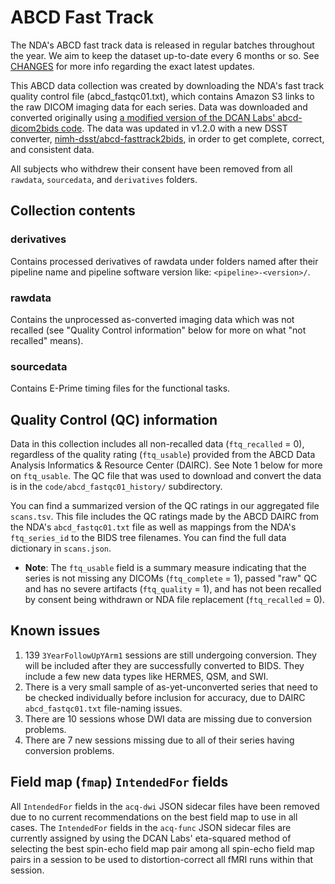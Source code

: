 # ABCD Fast Track

The NDA's ABCD fast track data is released in regular batches throughout the year. We aim to keep the dataset up-to-date every 6 months or so. See [CHANGES](https://github.com/nimh-dsst/dsst-rtd/tree/main/docs/guides/ABCD/fast_track/CHANGES.md) for more info regarding the exact latest updates.

This ABCD data collection was created by downloading the NDA's fast track quality control file (abcd_fastqc01.txt), which contains Amazon S3 links to the raw DICOM imaging data for each series. Data was downloaded and converted originally using [a modified version of the DCAN Labs' abcd-dicom2bids code](https://github.com/nih-fmrif/abcd-dicom2bids). The data was updated in v1.2.0 with a new DSST converter, [nimh-dsst/abcd-fasttrack2bids](https://github.com/nimh-dsst/abcd-fasttrack2bids), in order to get complete, correct, and consistent data.

All subjects who withdrew their consent have been removed from all `rawdata`, `sourcedata`, and `derivatives` folders.

## Collection contents

### derivatives

Contains processed derivatives of rawdata under folders named after their pipeline name and pipeline software version like: `<pipeline>-<version>/`.

### rawdata

Contains the unprocessed as-converted imaging data which was not recalled (see "Quality Control information" below for more on what "not recalled" means).

### sourcedata

Contains E-Prime timing files for the functional tasks.

## Quality Control (QC) information

Data in this collection includes all non-recalled data (`ftq_recalled` = 0), regardless of the quality rating (`ftq_usable`) provided from the ABCD Data Analysis Informatics & Resource Center (DAIRC). See Note 1 below for more on `ftq_usable`. The QC file that was used to download and convert the data is in the `code/abcd_fastqc01_history/` subdirectory.

You can find a summarized version of the QC ratings in our aggregated file `scans.tsv`. This file includes the QC ratings made by the ABCD DAIRC from the NDA's `abcd_fastqc01.txt` file as well as mappings from the NDA's `ftq_series_id` to the BIDS tree filenames. You can find the full data dictionary in `scans.json`.

- **Note**: The `ftq_usable` field is a summary measure indicating that the series is not missing any DICOMs (`ftq_complete` = 1), passed "raw" QC and has no severe artifacts (`ftq_quality` = 1), and has not been recalled by consent being withdrawn or NDA file replacement (`ftq_recalled` = 0).

## Known issues

1. 139 `3YearFollowUpYArm1` sessions are still undergoing conversion. They will be included after they are successfully converted to BIDS. They include a few new data types like HERMES, QSM, and SWI.
1. There is a very small sample of as-yet-unconverted series that need to be checked individually before inclusion for accuracy, due to DAIRC `abcd_fastqc01.txt` file-naming issues.
1. There are 10 sessions whose DWI data are missing due to conversion problems.
1. There are 7 new sessions missing due to all of their series having conversion problems.

## Field map (`fmap`) `IntendedFor` fields

All `IntendedFor` fields in the `acq-dwi` JSON sidecar files have been removed due to no current recommendations on the best field map to use in all cases. The `IntendedFor` fields in the `acq-func` JSON sidecar files are currently assigned by using the DCAN Labs' eta-squared method of selecting the best spin-echo field map pair among all spin-echo field map pairs in a session to be used to distortion-correct all fMRI runs within that session.
